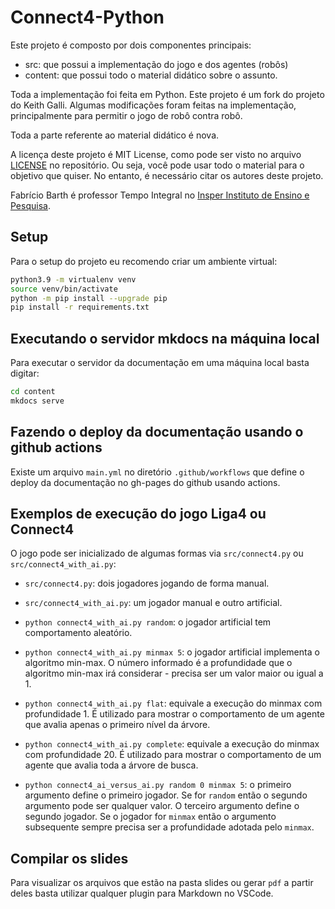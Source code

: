 # Connect4-Python

Este projeto é composto por dois componentes principais: 

* src: que possui a implementação do jogo e dos agentes (robôs)
* content: que possui todo o material didático sobre o assunto. 

Toda a implementação foi feita em Python. Este projeto é um fork do projeto do Keith Galli. Algumas modificações foram feitas na implementação, principalmente para permitir o jogo de robô contra robô. 

Toda a parte referente ao material didático é nova. 

A licença deste projeto é MIT License, como pode ser visto no arquivo [LICENSE](LICENSE) no repositório. Ou seja, você pode usar todo o material para o objetivo que quiser. No entanto, é necessário citar os autores deste projeto. 

Fabrício Barth é professor Tempo Integral no [Insper Instituto de Ensino e Pesquisa](https://www.insper.edu.br/). 

## Setup

Para o setup do projeto eu recomendo criar um ambiente virtual: 

````bash
python3.9 -m virtualenv venv
source venv/bin/activate
python -m pip install --upgrade pip
pip install -r requirements.txt
````

## Executando o servidor mkdocs na máquina local

Para executar o servidor da documentação em uma máquina local basta digitar:

````bash
cd content
mkdocs serve
````

## Fazendo o deploy da documentação usando o github actions

Existe um arquivo `main.yml` no diretório `.github/workflows` que define o deploy da documentação no gh-pages do github usando actions. 

## Exemplos de execução do jogo Liga4 ou Connect4

O jogo pode ser inicializado de algumas formas via `src/connect4.py` ou `src/connect4_with_ai.py`: 

* `src/connect4.py`: dois jogadores jogando de forma manual.
* `src/connect4_with_ai.py`: um jogador manual e outro artificial.
* `python connect4_with_ai.py random`: o jogador artificial tem comportamento aleatório.
* `python connect4_with_ai.py minmax 5`: o jogador artificial implementa o algoritmo min-max. O número informado é a profundidade que o algoritmo min-max irá considerar - precisa ser um valor maior ou igual a 1.

* `python connect4_with_ai.py flat`: equivale a execução do minmax com profundidade 1. É utilizado para mostrar o comportamento de um agente que avalia apenas o primeiro nível da árvore.

* `python connect4_with_ai.py complete`: equivale a execução do minmax com profundidade 20. É utilizado para mostrar o comportamento de um agente que avalia toda a árvore de busca. 

* `python connect4_ai_versus_ai.py random 0 minmax 5`: o primeiro argumento define o primeiro jogador. Se for `random` então o segundo argumento pode ser qualquer valor. O terceiro argumento define o segundo jogador. Se o jogador for `minmax` então o argumento subsequente sempre precisa ser a profundidade adotada pelo `minmax`. 


## Compilar os slides

Para visualizar os arquivos que estão na pasta slides ou gerar `pdf` a partir deles basta utilizar qualquer plugin para Markdown no VSCode. 



